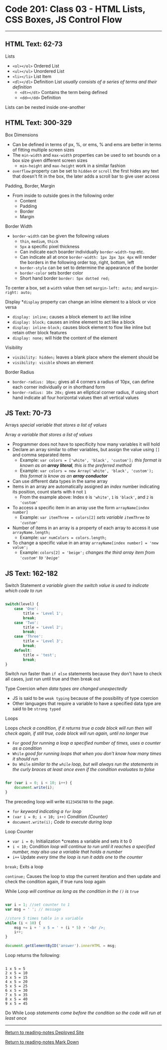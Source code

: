 # Code 201: Class 03 - HTML Lists, CSS Boxes, JS Control Flow

***

## HTML Text: 62-73

Lists

- `<ol></ol>` Ordered List
- `<ul></ul>` Unordered List
- `<li></li>` List Item
- `<dl></dl>` Definition List *usually consists of a series of terms and their definition*
  - `<dt></dt>` Contains the term being defined
  - `<dd></dd>` Definition

Lists can be nested inside one-another

## HTML Text: 300-329

Box Dimensions

- Can be defined in terms of px, %, or ems, % and ems are better in terms of fitting multiple screen sizes
- The `min-width` and `max-width` properties can be used to set bounds on a box size given different screen sizes
  - `min-height` and `max-height` work in a similar fashion
- `overflow` property can be set to `hidden` or `scroll` the first hides any text that doesn't fit in the box, the later adds a scroll bar to give user access

Padding, Border, Margin

- From inside to outside goes in the following order
  - Content
  - Padding
  - Border
  - Margin

Border Width

- `border-width` can be given the following values
  - `thin`, `medium`, `thick`
  - `5px` a specific pixel thickness
  - Can indicate each boarder individually `border-width-top` etc.
  - Can indicate all at once `border-width: 1px 2px 3px 4px` will render the borders in the following order top, right, bottom, left
  - `border-style` can be set to determine the appearance of the border
  - `border-color` sets border color
  - Short hand border `border: 5px dotted red;`

To center a box, set a `width` value then set `margin-left: auto;` and `margin-right: auto;`

Display *`display` property can change an inline element to a block or vice versa

- `display: inline;` causes a block element to act like inline
- `display: block;` causes an inline element to act like a block
- `display: inline-block;` causes block element to flow like inline but retain other block features
- `display: none;` will hide the content of the element 

Visibility

- `visibility: hidden;` leaves a blank place where the element should be
- `visibility: visible` shows an element

Border Radius

- `border-radius: 10px;` gives all 4 corners a radius of 10px, can define each corner individually or in shorthand form
- `border-radius: 10x 20x;` gives an elliptical corner radius, if using short hand indicate all four horizontal values then all vertical values

## JS Text: 70-73

Arrays *special variable that stores a list of values*

Array *a variable that stores a list of values*

- Programmer does not have to specificity how many variables it will hold
- Declare an array similar to other variables, but assign the value using `[]` and comma separated items
  - Example: `var colors = ['white', 'black', 'custom'];` *this format is known as an **array literal**, this is the preferred method*
  - Example: `var colors = new Array('white', 'black', 'custom');` *this format is know as an **array conductor***
- Can use different data types in the same array
- Items in an array are automatically assigned an *index* number indicating its position, count starts with `0` not `1`
  - From the example above: Index `0` is `'white'`, `1` is `'black'`, and `2` is `'custom'`
- To access a specific item in an array use the form `arrayName[index number]`
  - Example: `var itemThree = colors[2]` *sets variable `itemThree` to `'custom'`*
- Number of items in an array is a property of each array to access it use `arrayName.length;`
  - Example: `var numColors = colors.length;`
- To change a specific value in an array `arrayName[index number] = 'new value';`
  - Example: `colors[2] = 'beige';` *changes the third array item from `'custom'` to `'beige'`*

## JS Text: 162-182

Switch Statement *a variable given the switch value is used to indicate which code to run*

```js

switch(level) {
    case 'One':
        title = 'Level 1';
        break;
    case 'Two':
        title = 'Level 2';
        break;
    case 'Three':
        title = 'Level 3';
        break;
    default:
        title = 'test';
        break;
}

```

Switch run faster than `if else` statements because they don't have to check all cases, just run until true and then break out

Type Coercion *when data types are changed unexpectedly*

- JS is said to be `weak typing` because of the possibility of type coercion
- Other languages that require a variable to have a specified data type are said to be `strong typed`

Loops

Loops *check a condition, if it returns true a code block will run then will check again, if still true, code block will run again, until no longer true*

- `For` *good for running a loop a specified number of times, uses a counter as a condition*
- `While` *good for running loops that when you don\'t know how many times it should run*
- `Do While` *similar to the `while` loop, but will always run the statements in the curly braces at least once even if the condition evaluates to false*

```javascript

for (var i = 0; i < 10; i++) {
    document.write(i);
}

```

The preceding loop will write `0123456789` to the page.

- `for` *keyword indicating a `for` loop*
- `(var i = 0; i < 10; i++)` *Condition (Counter)*
- `document.write(i);` *Code to execute during loop*

Loop Counter

- `var i = 0;` Initialization *creates a variable and sets it to 0
- `i < 10;` Condition *loop will continue to run until it reaches a specified number, may also use a variable that holds a number*
- `i++` Update *every time the loop is run it adds one to the counter*

`break;` Exits a loop

`continue;` Causes the loop to stop the current iteration and then update and check the condition again, if true runs loop again

While Loop *will continue as long as the condition in the `()` is `true`*

```js

var i = 1; //set counter to 1
var msg = ' '; // message

//store 5 times table in a variable
while (i < 10) {
    msg += i + ' x 5 = ' + (i * 5) + '<br />;
    i++;
}

document.getElementByID('answer').innerHTML = msg;

```

Loop returns the following:

``` 

1 x 5 = 5
2 x 5 = 10
3 x 5 = 15
4 x 5 = 20
5 x 5 = 25
6 x 5 = 30
7 x 5 = 35
8 x 5 = 40
9 x 5 = 45

```

Do While Loop *statements come before the condition so the code will run at least once*

***

[Return to reading-notes Deployed Site](https://paneks19.github.io/reading-notes/)

[Return to reading-notes Mark Down](https://github.com/paneks19/reading-notes)